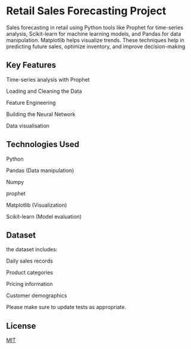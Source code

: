 # Retail Sales Forecasting Project
Sales forecasting in retail using Python tools like Prophet for time-series analysis, Scikit-learn for machine learning models, and Pandas for data manipulation. Matplotlib helps visualize trends. These techniques help in predicting future sales, optimize inventory, and improve decision-making


## Key Features
Time-series analysis with Prophet

Loading and Cleaning the Data

Feature Engineering

Building the Neural Network

Data visualisation

## Technologies Used
Python

Pandas (Data manipulation)

Numpy

prophet

Matplotlib (Visualization)

Scikit-learn (Model evaluation)

## Dataset
the dataset includes:

Daily sales records

Product categories

Pricing information

Customer demographics



Please make sure to update tests as appropriate.

## License

[MIT](https://choosealicense.com/licenses/mit/)

